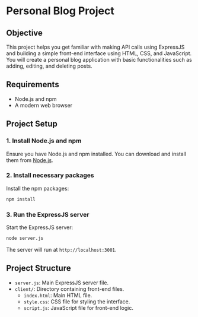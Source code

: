 # Personal Blog Project

## Objective
This project helps you get familiar with making API calls using ExpressJS and building a simple front-end interface using HTML, CSS, and JavaScript. You will create a personal blog application with basic functionalities such as adding, editing, and deleting posts.

## Requirements

- Node.js and npm
- A modern web browser

## Project Setup

### 1. Install Node.js and npm

Ensure you have Node.js and npm installed. You can download and install them from [Node.js](https://nodejs.org/).

### 2. Install necessary packages

Install the npm packages:

```bash
npm install
```

### 3. Run the ExpressJS server

Start the ExpressJS server:

```bash
node server.js
```

The server will run at `http://localhost:3001`.

## Project Structure

- `server.js`: Main ExpressJS server file.
- `client/`: Directory containing front-end files.
  - `index.html`: Main HTML file.
  - `style.css`: CSS file for styling the interface.
  - `script.js`: JavaScript file for front-end logic.
